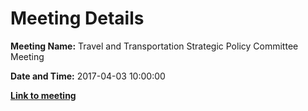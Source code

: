 # Meeting Details

**Meeting Name:** Travel and Transportation Strategic Policy Committee Meeting

**Date and Time:** 2017-04-03 10:00:00

**<a href="https://www.limerick.ie/council/whats-on/travel-and-transportation-strategic-policy-committee-meeting" target="_blank">Link to meeting</a>**
